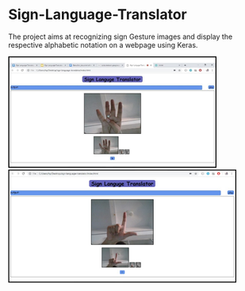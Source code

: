 # Sign-Language-Translator
The project aims at recognizing sign Gesture images and display the respective alphabetic notation on a webpage using Keras.

<div>
<img src="images/pic1.jpg" width="420">
<img src="images/pic2.jpg" width="460">
</div>
